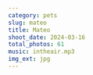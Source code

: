 ```yaml
---
category: pets
slug: mateo
title: Mateo
shoot_date: 2024-03-16
total_photos: 61
music: intheair.mp3
img_ext: jpg
---
```

